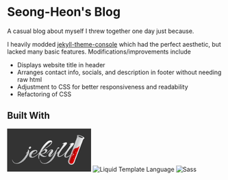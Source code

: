 # Seong-Heon's Blog
A casual blog about myself I threw together one day just because.

I heavily modded [jekyll-theme-console](https://github.com/b2a3e8/jekyll-theme-console)
which had the perfect aesthetic, but lacked many basic features. 
Modifications/improvements include
- Displays website title in header
- Arranges contact info, socials, and description in footer without needing raw html
- Adjustment to CSS for better responsiveness and readability
- Refactoring of CSS


## Built With
<img src="https://github.com/jekyll/brand/blob/master/jekyll-logo-dark-solid.png?raw=true" alt="Jekyll" height="100"/>

<img src="https://mzharova.me/about/liquid.png" alt="Liquid Template Language" height="100"/>

<img src="https://sass-lang.com/assets/img/styleguide/color-1c4aab2b.png" alt="Sass" height="100"/>
